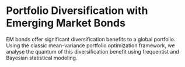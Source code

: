 # Portfolio Diversification with Emerging Market Bonds
EM bonds offer significant diversification benefits to a global portfolio. Using the classic mean-variance portfolio optimization framework, we analyse the quantum of this diversification benefit using frequentist and Bayesian statistical modeling.
